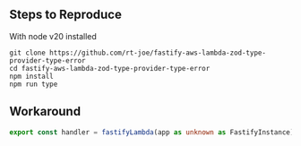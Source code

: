## Steps to Reproduce

With node v20 installed

```
git clone https://github.com/rt-joe/fastify-aws-lambda-zod-type-provider-type-error
cd fastify-aws-lambda-zod-type-provider-type-error
npm install
npm run type
```

## Workaround

```typescript
export const handler = fastifyLambda(app as unknown as FastifyInstance);
```